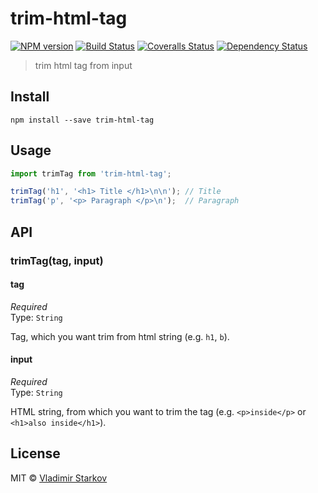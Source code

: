 # trim-html-tag

[![NPM version][npm-image]][npm-url]
[![Build Status][travis-image]][travis-url]
[![Coveralls Status][coveralls-image]][coveralls-url]
[![Dependency Status][depstat-image]][depstat-url]

> trim html tag from input

## Install

    npm install --save trim-html-tag

## Usage

```js
import trimTag from 'trim-html-tag';

trimTag('h1', '<h1> Title </h1>\n\n'); // Title
trimTag('p', '<p> Paragraph </p>\n');  // Paragraph
```

## API

### trimTag(tag, input)

#### tag

*Required*  
Type: `String`

Tag, which you want trim from html string (e.g. `h1`, `b`).

#### input

*Required*  
Type: `String`

HTML string, from which you want to trim the tag (e.g. `<p>inside</p>` or `<h1>also inside</h1>`).

## License

MIT © [Vladimir Starkov](https://iamstarkov.com)

[npm-url]: https://npmjs.org/package/trim-html-tag
[npm-image]: https://img.shields.io/npm/v/trim-html-tag.svg?style=flat-square

[travis-url]: https://travis-ci.org/iamstarkov/trim-html-tag
[travis-image]: https://img.shields.io/travis/iamstarkov/trim-html-tag.svg?style=flat-square

[coveralls-url]: https://coveralls.io/r/iamstarkov/trim-html-tag
[coveralls-image]: https://img.shields.io/coveralls/iamstarkov/trim-html-tag.svg?style=flat-square

[depstat-url]: https://david-dm.org/iamstarkov/trim-html-tag
[depstat-image]: https://david-dm.org/iamstarkov/trim-html-tag.svg?style=flat-square
